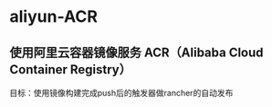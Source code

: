 # aliyun-ACR

## 使用阿里云容器镜像服务 ACR（Alibaba Cloud Container Registry）

目标：使用镜像构建完成push后的触发器做rancher的自动发布